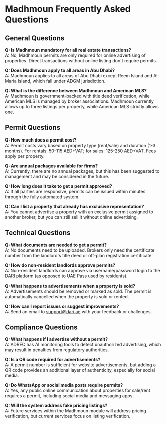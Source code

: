 # Madhmoun Frequently Asked Questions

## General Questions

**Q: Is Madhmoun mandatory for all real estate transactions?**  
A: No, Madhmoun permits are only required for online advertising of properties. Direct transactions without online listing don't require permits.

**Q: Does Madhmoun apply to all areas in Abu Dhabi?**  
A: Madhmoun applies to all areas of Abu Dhabi except Reem Island and Al-Maria Island, which fall under ADGM jurisdiction.

**Q: What is the difference between Madhmoun and American MLS?**  
A: Madhmoun is government-backed with title deed verification, while American MLS is managed by broker associations. Madhmoun currently allows up to three listings per property, while American MLS strictly allows one.

## Permit Questions

**Q: How much does a permit cost?**  
A: Permit costs vary based on property type (rent/sale) and duration (1-3 months). For rentals: 50-115 AED+VAT; for sales: 125-250 AED+VAT. Fees apply per property.

**Q: Are annual packages available for firms?**  
A: Currently, there are no annual packages, but this has been suggested to management and may be considered in the future.

**Q: How long does it take to get a permit approved?**  
A: If all parties are responsive, permits can be issued within minutes through the fully automated system.

**Q: Can I list a property that already has exclusive representation?**  
A: You cannot advertise a property with an exclusive permit assigned to another broker, but you can still sell it without online advertising.

## Technical Questions

**Q: What documents are needed to get a permit?**  
A: No documents need to be uploaded. Brokers only need the certificate number from the landlord's title deed or off-plan registration certificate.

**Q: How do non-resident landlords approve permits?**  
A: Non-resident landlords can approve via username/password login to the DARI platform (as opposed to UAE Pass used by residents).

**Q: What happens to advertisements when a property is sold?**  
A: Advertisements should be removed or marked as sold. The permit is automatically cancelled when the property is sold or rented.

**Q: How can I report issues or suggest improvements?**  
A: Send an email to support@dari.ae with your feedback or challenges.

## Compliance Questions

**Q: What happens if I advertise without a permit?**  
A: ADREC has AI monitoring tools to detect unauthorized advertising, which may result in penalties from regulatory authorities.

**Q: Is a QR code required for advertisements?**  
A: A permit number is sufficient for website advertisements, but adding a QR code provides an additional layer of authenticity, especially for social media.

**Q: Do WhatsApp or social media posts require permits?**  
A: Yes, any public online communication about properties for sale/rent requires a permit, including social media and messaging apps.

**Q: Will the system address fake pricing listings?**  
A: Future services within the Madhmoun module will address pricing verification, but current services focus on listing verification.